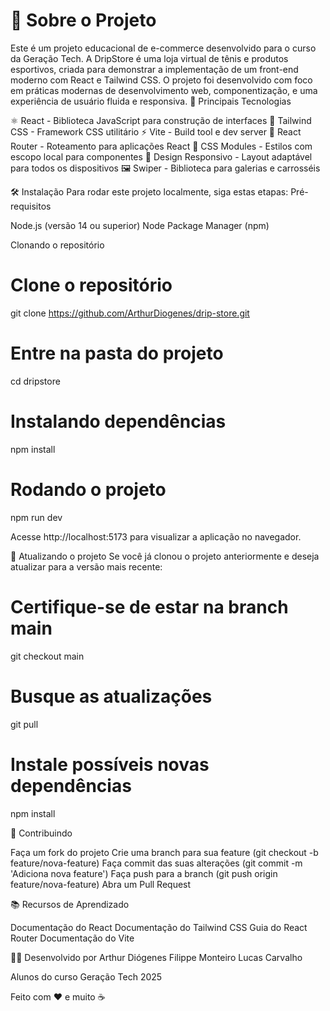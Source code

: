 # 📝 Sobre o Projeto
Este é um projeto educacional de e-commerce desenvolvido para o curso da Geração Tech. A DripStore é uma loja virtual de tênis e produtos esportivos, criada para demonstrar a implementação de um front-end moderno com React e Tailwind CSS.
O projeto foi desenvolvido com foco em práticas modernas de desenvolvimento web, componentização, e uma experiência de usuário fluida e responsiva.
🚀 Principais Tecnologias

⚛️ React - Biblioteca JavaScript para construção de interfaces
🎨 Tailwind CSS - Framework CSS utilitário
⚡ Vite - Build tool e dev server
🧭 React Router - Roteamento para aplicações React
💅 CSS Modules - Estilos com escopo local para componentes
📱 Design Responsivo - Layout adaptável para todos os dispositivos
🖼️ Swiper - Biblioteca para galerias e carrosséis

🛠️ Instalação
Para rodar este projeto localmente, siga estas etapas:
Pré-requisitos

Node.js (versão 14 ou superior)
Node Package Manager (npm)

Clonando o repositório
# Clone o repositório
git clone https://github.com/ArthurDiogenes/drip-store.git

# Entre na pasta do projeto
cd dripstore

# Instalando dependências
npm install

# Rodando o projeto
npm run dev

Acesse http://localhost:5173 para visualizar a aplicação no navegador.

🔄 Atualizando o projeto
Se você já clonou o projeto anteriormente e deseja atualizar para a versão mais recente:
# Certifique-se de estar na branch main
git checkout main

# Busque as atualizações
git pull

# Instale possíveis novas dependências
npm install


🤝 Contribuindo

Faça um fork do projeto
Crie uma branch para sua feature (git checkout -b feature/nova-feature)
Faça commit das suas alterações (git commit -m 'Adiciona nova feature')
Faça push para a branch (git push origin feature/nova-feature)
Abra um Pull Request

📚 Recursos de Aprendizado

Documentação do React
Documentação do Tailwind CSS
Guia do React Router
Documentação do Vite

👨‍💻 Desenvolvido por
Arthur Diógenes
Filippe Monteiro
Lucas Carvalho

Alunos do curso Geração Tech 2025

Feito com ❤️ e muito ☕

